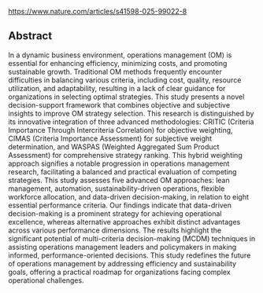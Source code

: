 https://www.nature.com/articles/s41598-025-99022-8
## Abstract

In a dynamic business environment, operations management (OM) is essential for enhancing efficiency, minimizing costs, and promoting sustainable growth. Traditional OM methods frequently encounter difficulties in balancing various criteria, including cost, quality, resource utilization, and adaptability, resulting in a lack of clear guidance for organizations in selecting optimal strategies. This study presents a novel decision-support framework that combines objective and subjective insights to improve OM strategy selection. This research is distinguished by its innovative integration of three advanced methodologies: CRITIC (Criteria Importance Through Intercriteria Correlation) for objective weighting, CIMAS (Criteria Importance Assessment) for subjective weight determination, and WASPAS (Weighted Aggregated Sum Product Assessment) for comprehensive strategy ranking. This hybrid weighting approach signifies a notable progression in operations management research, facilitating a balanced and practical evaluation of competing strategies. This study assesses five advanced OM approaches: lean management, automation, sustainability-driven operations, flexible workforce allocation, and data-driven decision-making, in relation to eight essential performance criteria. Our findings indicate that data-driven decision-making is a prominent strategy for achieving operational excellence, whereas alternative approaches exhibit distinct advantages across various performance dimensions. The results highlight the significant potential of multi-criteria decision-making (MCDM) techniques in assisting operations management leaders and policymakers in making informed, performance-oriented decisions. This study redefines the future of operations management by addressing efficiency and sustainability goals, offering a practical roadmap for organizations facing complex operational challenges.